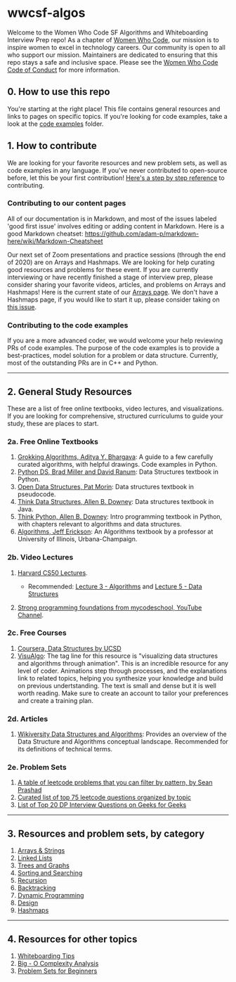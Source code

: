 # wwcsf-algos
Welcome to the Women Who Code SF Algorithms and Whiteboarding Interview Prep repo! As a chapter of [Women Who Code](https://www.womenwhocode.com), our mission is to inspire women to excel in technology careers. Our community is open to all who support our mission. Maintainers are dedicated to ensuring that this repo stays a safe and inclusive space. Please see the [Women Who Code Code of Conduct](https://www.womenwhocode.com/codeofconduct) for more information.

## 0. How to use this repo
You're starting at the right place! This file contains general resources and links to pages on specific topics.
If you're looking for code examples, take a look at the [code examples](https://github.com/WomenWhoCode/wwcsf-algos/blob/master/code-examples) folder.

## 1. How to contribute
We are looking for your favorite resources and new problem sets, as well as code examples in any language. If you've never contributed to open-source before, let this be your first contribution! [Here's a step by step reference](https://akrabat.com/the-beginners-guide-to-contributing-to-a-github-project/) to contributing.   

### Contributing to our content pages
All of our documentation is in Markdown, and most of the issues labeled 'good first issue' involves editing or adding content in Markdown. Here is a good Markdown cheatset: https://github.com/adam-p/markdown-here/wiki/Markdown-Cheatsheet  

Our next set of Zoom presentations and practice sessions (through the end of 2020) are on Arrays and Hashmaps. We are looking for help curating good resources  and problems for these event. If you are currently interviewing or have recently finished a stage of interview prep, please consider sharing your favorite videos, articles, and problems on Arrays and Hashmaps! Here is the current state of our [Arrays page](https://github.com/WomenWhoCode/wwcsf-algos/blob/master/topics/arrays-strings.md). We don't have a Hashmaps page, if you would like to start it up, please consider taking on [this issue](https://github.com/WomenWhoCode/wwcsf-algos/issues/48).

### Contributing to the code examples
If you are a more advanced coder, we would welcome your help reviewing PRs of code examples. The purpose of the code examples is to provide a best-practices, model solution for a problem or data structure. Currently, most of the outstanding PRs are in C++ and Python. 

---

## 2. General Study Resources
These are a list of free online textbooks, video lectures, and visualizations. If you are looking for comprehensive, structured curriculums to guide your study, these are places to start.

### 2a. Free Online Textbooks
1. [Grokking Algorithms, Aditya Y. Bhargava](https://livebook.manning.com/book/grokking-algorithms/about-this-book/): A guide to a few carefully curated algorithms, with helpful drawings. Code examples in Python.  
2. [Python DS, Brad Miller and David Ranum](https://runestone.academy/runestone/books/published/pythonds/index.html): Data Structures textbook in Python. 
3. [Open Data Structures, Pat Morin](https://opendatastructures.org/ods-python/): Data structures textbook in pseudocode.
4. [Think Data Structures, Allen B. Downey](http://greenteapress.com/thinkdast/thinkdast.pdf): Data structures textbook in Java.
5. [Think Python, Allen B. Downey](http://greenteapress.com/thinkpython2/html/index.html): Intro programming textbook in Python, with chapters relevant to algorithms and data structures. 
6. [Algorithms, Jeff Erickson](http://jeffe.cs.illinois.edu/teaching/algorithms/): An Algorithms textbook by a professor at  University of Illinois, Urbana-Champaign.

### 2b. Video Lectures  
1. [Harvard CS50 Lectures](https://www.youtube.com/playlist?list=PLhQjrBD2T381L3iZyDTxRwOBuUt6m1FnW).
    * Recommended: [Lecture 3 - Algorithms](https://www.youtube.com/watch?v=fykrlqbV9wM&list=PLhQjrBD2T381L3iZyDTxRwOBuUt6m1FnW&t=0s) and [Lecture 5 - Data Structures](https://www.youtube.com/watch?v=4IrUAqYKjIA&list=PLhQjrBD2T381L3iZyDTxRwOBuUt6m1FnW&t=0s)
    
2. [Strong programming foundations from mycodeschool, YouTube Channel](https://www.youtube.com/channel/UClEEsT7DkdVO_fkrBw0OTrA).


 ### 2c. Free Courses
 1. [Coursera, Data Structures by UCSD](https://www.coursera.org/learn/data-structures/home/welcome)
 2. [VisuAlgo](https://visualgo.net/en): The tag line for this resource is "visualizing data structures and algorithms through animation". This is an incredible resource for any level of coder. Animations step through processes, and the explanations link to related topics, helping you synthesize your knowledge and build on previous undertstanding. The text is small and dense but it is well worth reading. Make sure to create an account to tailor your preferences and create a training plan.
 
 ### 2d. Articles
 1. [Wikiversity Data Structures and Algorithms](https://en.wikiversity.org/wiki/Data_Structures_and_Algorithms): Provides an overview of the Data Structure and Algorithms conceptual landscape. Recommended for its definitions of technical terms.

 ### 2e. Problem Sets
 1. [A table of leetcode problems that you can filter by pattern, by Sean Prashad](https://seanprashad.com/leetcode-patterns/)
 2. [Curated list of top 75 leetcode questions organized by topic](https://www.teamblind.com/post/New-Year-Gift---Curated-List-of-Top-75-LeetCode-Questions-to-Save-Your-Time-OaM1orEU)
3. [List of Top 20 DP Interview Questions on Geeks for Geeks](https://www.geeksforgeeks.org/top-20-dynamic-programming-interview-questions/)


 ---

## 3. Resources and problem sets, by category
1. [Arrays & Strings](https://github.com/WomenWhoCode/wwcsf-algos/blob/master/topics/arrays-strings.md)
2. [Linked Lists](https://github.com/WomenWhoCode/wwcsf-algos/blob/master/topics/linked-lists.md)
3. [Trees and Graphs](https://github.com/WomenWhoCode/wwcsf-algos/blob/master/topics/trees-graphs.md)
4. [Sorting and Searching](https://github.com/WomenWhoCode/wwcsf-algos/blob/master/topics/sorting-searching.md)
5. [Recursion](https://github.com/WomenWhoCode/wwcsf-algos/blob/master/topics/recursion.md)
6. [Backtracking](https://github.com/WomenWhoCode/wwcsf-algos/blob/master/topics/backtracking.md)
7. [Dynamic Programming](https://github.com/WomenWhoCode/wwcsf-algos/blob/master/topics/dynamic-programming.md)
8. [Design](https://github.com/WomenWhoCode/wwcsf-algos/blob/master/topics/design.md)
9. [Hashmaps](https://github.com/WomenWhoCode/wwcsf-algos/blob/master/topics/hashmaps.md)

---

## 4. Resources for other topics
1. [Whiteboarding Tips](https://github.com/WomenWhoCode/wwcsf-algos/blob/master/topics/whiteboarding.md)
2. [Big - O Complexity Analysis](https://github.com/WomenWhoCode/wwcsf-algos/blob/master/topics/big-O.md)
3. [Problem Sets for Beginners](https://github.com/WomenWhoCode/wwcsf-algos/blob/master/topics/beginnerQs.md)
